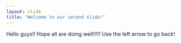 ```yaml
---
layout: slide
title: "Welcome to our second slide!"
---
```

Hello guys!! 
Hope all are doing well!!!!!
Use the left arrow to go back!

